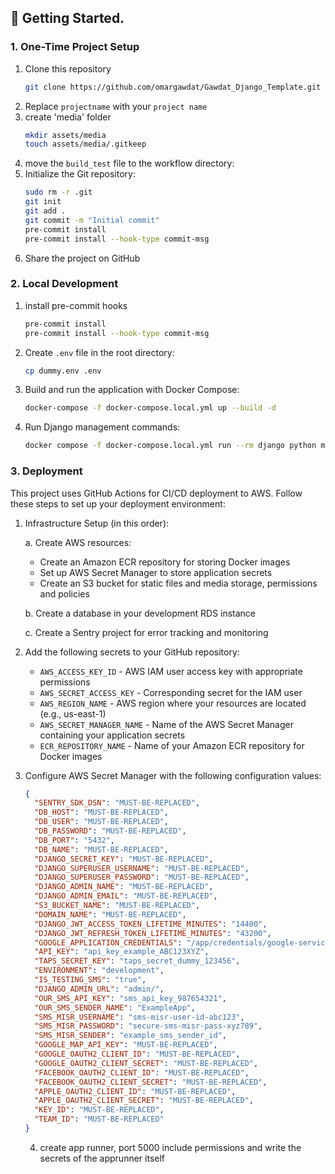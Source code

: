 ## 🚀 Getting Started.

### 1. One-Time Project Setup

1. Clone this repository
    ```bash
    git clone https://github.com/omargawdat/Gawdat_Django_Template.git
    ```
2. Replace `projectname` with your `project name`
3. create 'media' folder
    ```bash
    mkdir assets/media
    touch assets/media/.gitkeep
    ```
4. move the `build_test` file to the workflow directory:
5. Initialize the Git repository:
   ```bash
   sudo rm -r .git
   git init
   git add .
   git commit -m "Initial commit"
   pre-commit install
   pre-commit install --hook-type commit-msg
   ```
6. Share the project on GitHub

### 2. Local Development

1. install pre-commit hooks
   ```bash
   pre-commit install
   pre-commit install --hook-type commit-msg
   ```

2. Create `.env` file in the root directory:
    ```bash
    cp dummy.env .env
    ```

3. Build and run the application with Docker Compose:
   ```bash
   docker-compose -f docker-compose.local.yml up --build -d
   ```

4. Run Django management commands:
   ```bash
   docker compose -f docker-compose.local.yml run --rm django python manage.py [command]
   ```

### 3. Deployment

This project uses GitHub Actions for CI/CD deployment to AWS. Follow these steps to set up your deployment environment:

1. Infrastructure Setup (in this order):

   a. Create AWS resources:
    - Create an Amazon ECR repository for storing Docker images
    - Set up AWS Secret Manager to store application secrets
    - Create an S3 bucket for static files and media storage, permissions and policies

   b. Create a database in your development RDS instance

   c. Create a Sentry project for error tracking and monitoring

2. Add the following secrets to your GitHub repository:

    - `AWS_ACCESS_KEY_ID` - AWS IAM user access key with appropriate permissions
    - `AWS_SECRET_ACCESS_KEY` - Corresponding secret for the IAM user
    - `AWS_REGION_NAME` - AWS region where your resources are located (e.g., us-east-1)
    - `AWS_SECRET_MANAGER_NAME` - Name of the AWS Secret Manager containing your application secrets
    - `ECR_REPOSITORY_NAME` - Name of your Amazon ECR repository for Docker images

3. Configure AWS Secret Manager with the following configuration values:

   ```json
   {
     "SENTRY_SDK_DSN": "MUST-BE-REPLACED",
     "DB_HOST": "MUST-BE-REPLACED",
     "DB_USER": "MUST-BE-REPLACED",
     "DB_PASSWORD": "MUST-BE-REPLACED",
     "DB_PORT": "5432",
     "DB_NAME": "MUST-BE-REPLACED",
     "DJANGO_SECRET_KEY": "MUST-BE-REPLACED",
     "DJANGO_SUPERUSER_USERNAME": "MUST-BE-REPLACED",
     "DJANGO_SUPERUSER_PASSWORD": "MUST-BE-REPLACED",
     "DJANGO_ADMIN_NAME": "MUST-BE-REPLACED",
     "DJANGO_ADMIN_EMAIL": "MUST-BE-REPLACED",
     "S3_BUCKET_NAME": "MUST-BE-REPLACED",
     "DOMAIN_NAME": "MUST-BE-REPLACED",
     "DJANGO_JWT_ACCESS_TOKEN_LIFETIME_MINUTES": "14400",
     "DJANGO_JWT_REFRESH_TOKEN_LIFETIME_MINUTES": "43200",
     "GOOGLE_APPLICATION_CREDENTIALS": "/app/credentials/google-service-account.json",
     "API_KEY": "api_key_example_ABC123XYZ",
     "TAPS_SECRET_KEY": "taps_secret_dummy_123456",
     "ENVIRONMENT": "development",
     "IS_TESTING_SMS": "true",
     "DJANGO_ADMIN_URL": "admin/",
     "OUR_SMS_API_KEY": "sms_api_key_987654321",
     "OUR_SMS_SENDER_NAME": "ExampleApp",
     "SMS_MISR_USERNAME": "sms-misr-user-id-abc123",
     "SMS_MISR_PASSWORD": "secure-sms-misr-pass-xyz789",
     "SMS_MISR_SENDER": "example_sms_sender_id",
     "GOOGLE_MAP_API_KEY": "MUST-BE-REPLACED",
     "GOOGLE_OAUTH2_CLIENT_ID": "MUST-BE-REPLACED",
     "GOOGLE_OAUTH2_CLIENT_SECRET": "MUST-BE-REPLACED",
     "FACEBOOK_OAUTH2_CLIENT_ID": "MUST-BE-REPLACED",
     "FACEBOOK_OAUTH2_CLIENT_SECRET": "MUST-BE-REPLACED",
     "APPLE_OAUTH2_CLIENT_ID": "MUST-BE-REPLACED",
     "APPLE_OAUTH2_CLIENT_SECRET": "MUST-BE-REPLACED",
     "KEY_ID": "MUST-BE-REPLACED",
     "TEAM_ID": "MUST-BE-REPLACED"
   }
   ```
    4. create app runner, port 5000 include permissions and write the secrets of the apprunner itself

